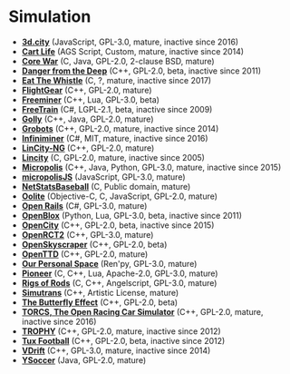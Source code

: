 [comment]: # (autogenerated content, do not edit)
# Simulation

- **[3d.city](3d_city.md)** (JavaScript, GPL-3.0, mature, inactive since 2016)
- **[Cart Life](cart_life.md)** (AGS Script, Custom, mature, inactive since 2014)
- **[Core War](core_war.md)** (C, Java, GPL-2.0, 2-clause BSD, mature)
- **[Danger from the Deep](danger_from_the_deep.md)** (C++, GPL-2.0, beta, inactive since 2011)
- **[Eat The Whistle](eat_the_whistle.md)** (C, ?, mature, inactive since 2017)
- **[FlightGear](flightgear.md)** (C++, GPL-2.0, mature)
- **[Freeminer](freeminer.md)** (C++, Lua, GPL-3.0, beta)
- **[FreeTrain](freetrain.md)** (C#, LGPL-2.1, beta, inactive since 2009)
- **[Golly](golly.md)** (C++, Java, GPL-2.0, mature)
- **[Grobots](grobots.md)** (C++, GPL-2.0, mature, inactive since 2014)
- **[Infiniminer](infiniminer.md)** (C#, MIT, mature, inactive since 2016)
- **[LinCity-NG](lincity_ng.md)** (C++, GPL-2.0, mature)
- **[Lincity](lincity.md)** (C, GPL-2.0, mature, inactive since 2005)
- **[Micropolis](micropolis.md)** (C++, Java, Python, GPL-3.0, mature, inactive since 2015)
- **[micropolisJS](micropolis_js.md)** (JavaScript, GPL-3.0, mature)
- **[NetStatsBaseball](netstatsbaseball.md)** (C, Public domain, mature)
- **[Oolite](oolite.md)** (Objective-C, C, JavaScript, GPL-2.0, mature)
- **[Open Rails](open_rails.md)** (C#, GPL-3.0, mature)
- **[OpenBlox](openblox.md)** (Python, Lua, GPL-3.0, beta, inactive since 2011)
- **[OpenCity](open_city.md)** (C++, GPL-2.0, beta, inactive since 2015)
- **[OpenRCT2](open_rct2.md)** (C++, GPL-3.0, mature)
- **[OpenSkyscraper](openskyscraper.md)** (C++, GPL-2.0, beta)
- **[OpenTTD](open_ttd.md)** (C++, GPL-2.0, mature)
- **[Our Personal Space](our_personal_space.md)** (Ren'py, GPL-3.0, mature)
- **[Pioneer](pioneer.md)** (C, C++, Lua, Apache-2.0, GPL-3.0, mature)
- **[Rigs of Rods](rigs_of_rods.md)** (C, C++, Angelscript, GPL-3.0, mature)
- **[Simutrans](simutrans.md)** (C++, Artistic License, mature)
- **[The Butterfly Effect](the_butterfly_effect.md)** (C++, GPL-2.0, beta)
- **[TORCS, The Open Racing Car Simulator](torcs.md)** (C++, GPL-2.0, mature, inactive since 2016)
- **[TROPHY](trophy.md)** (C++, GPL-2.0, mature, inactive since 2012)
- **[Tux Football](tux_football.md)** (C++, GPL-2.0, beta, inactive since 2012)
- **[VDrift](vdrift.md)** (C++, GPL-3.0, mature, inactive since 2014)
- **[YSoccer](ysoccer.md)** (Java, GPL-2.0, mature)